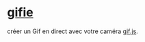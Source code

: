 [gifie](https://eirikb.github.io/gifie)
=====

créer un Gif en direct avec votre caméra [gif.js](https://jnordberg.github.io/gif.js).
